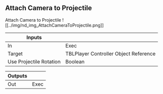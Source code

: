 ## Attach Camera to Projectile
Attach Camera to Projectile
![[../img/nd_img_AttachCameraToProjectile.png]]

|Inputs||
|--|--|
| In | Exec |
| Target | TBLPlayer Controller Object Reference |
| Use Projectile Rotation | Boolean |

|Outputs||
|--|--|
| Out | Exec |
